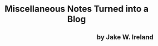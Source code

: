 <h1 align="center">
  Miscellaneous Notes Turned into a Blog
</h1>
<h2 align="right">
  by Jake W. Ireland
</h2>


## 
